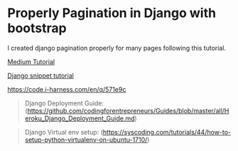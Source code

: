 # Properly Pagination in Django with bootstrap

I created django pagination properly for many pages following this tutorial.

[Medium Tutorial](https://medium.com/@sumitlni/paginate-properly-please-93e7ca776432)

[Django snippet tutorial](https://djangosnippets.org/snippets/2199)

https://code.i-harness.com/en/q/571e9c

>Django Deployment Guide:
(https://github.com/codingforentrepreneurs/Guides/blob/master/all/Heroku_Django_Deployment_Guide.md)

>Django Virtual env setup: 
(https://syscoding.com/tutorials/44/how-to-setup-python-virtualenv-on-ubuntu-1710/)
